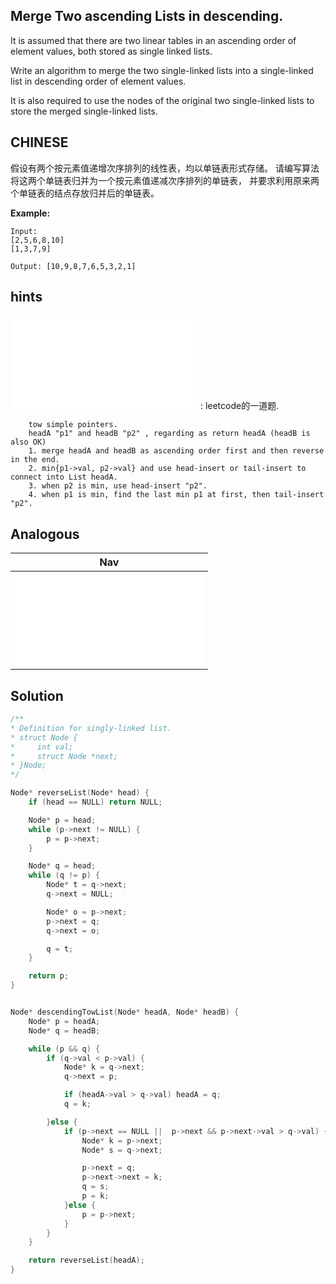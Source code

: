 ## Merge Two ascending Lists in descending.

It is assumed that there are two linear tables in an ascending order of element values, both stored as single linked lists.

Write an algorithm to merge the two single-linked lists into a single-linked list in descending order of element values.

It is also required to use the nodes of the original two single-linked lists to store the merged single-linked lists.

## CHINESE
假设有两个按元素值递增次序排列的线性表，均以单链表形式存储。
请编写算法将这两个单链表归并为一个按元素值递减次序排列的单链表，
并要求利用原来两个单链表的结点存放归并后的单链表。

**Example:**
```
Input:
[2,5,6,8,10]
[1,3,7,9]

Output: [10,9,8,7,6,5,3,2,1]
```

## hints
![reverseList](../../../../leetcode/easy/206/reverseList.md) : leetcode的一道题.
```
    tow simple pointers.
    headA "p1" and headB "p2" , regarding as return headA (headB is also OK)
    1. merge headA and headB as ascending order first and then reverse in the end.
    2. min{p1->val, p2->val} and use head-insert or tail-insert to connect into List headA.
    3. when p2 is min, use head-insert "p2".
    4. when p1 is min, find the last min p1 at first, then tail-insert "p2".

```

## Analogous
|                         Nav                               |
| :--------------------------------------------------------:|
| ![unionSetTowList](unionSetTowList.md)                    |


## Solution
``` c
/**
* Definition for singly-linked list.
* struct Node {
*     int val;
*     struct Node *next;
* }Node;
*/

Node* reverseList(Node* head) {
    if (head == NULL) return NULL;

    Node* p = head;
    while (p->next != NULL) {
        p = p->next;
    }

    Node* q = head;
    while (q != p) {
        Node* t = q->next;
        q->next = NULL;

        Node* o = p->next;
        p->next = q;
        q->next = o;

        q = t;
    }

    return p;
}


Node* descendingTowList(Node* headA, Node* headB) {
    Node* p = headA;
    Node* q = headB;

    while (p && q) {
        if (q->val < p->val) {
            Node* k = q->next;
            q->next = p;

            if (headA->val > q->val) headA = q;
            q = k;

        }else {
            if (p->next == NULL ||  p->next && p->next->val > q->val) {
                Node* k = p->next;
                Node* s = q->next;

                p->next = q;
                p->next->next = k;
                q = s;
                p = k;
            }else {
                p = p->next;
            }
        }
    }

    return reverseList(headA);
}

```